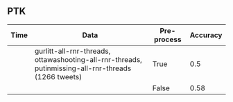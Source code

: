 ## PTK

Time | Data | Pre-process | Accuracy
--- | --- | --- | ---
| | gurlitt-all-rnr-threads, ottawashooting-all-rnr-threads, putinmissing-all-rnr-threads (1266 tweets) | True | 0.5
| | | False | 0.58

